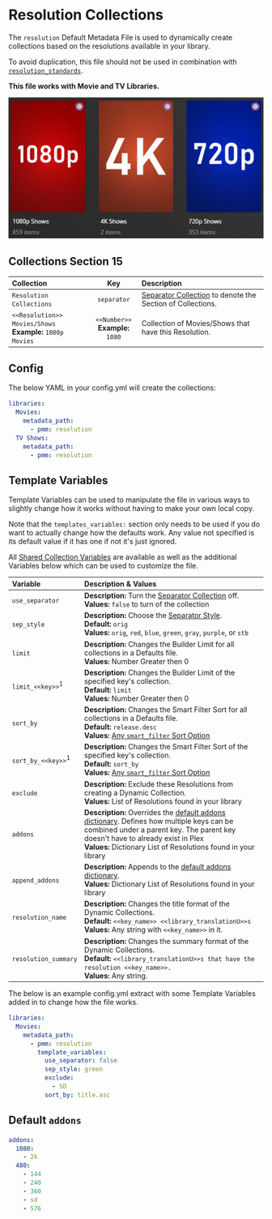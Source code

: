 # Resolution Collections

The `resolution` Default Metadata File is used to dynamically create collections based on the resolutions available in your library.

To avoid duplication, this file should not be used in combination with [`resolution_standards`](resolution_standards).

**This file works with Movie and TV Libraries.**

![](../images/resolution.png)

## Collections Section 15

| Collection                                                   |                 Key                 | Description                                                                 |
|:-------------------------------------------------------------|:-----------------------------------:|:----------------------------------------------------------------------------|
| `Resolution Collections`                                     |             `separator`             | [Separator Collection](../separators) to denote the Section of Collections. |
| `<<Resolution>> Movies/Shows`<br>**Example:** `1080p Movies` | `<<Number>>`<br>**Example:** `1080` | Collection of Movies/Shows that have this Resolution.                       |

## Config

The below YAML in your config.yml will create the collections:

```yaml
libraries:
  Movies:
    metadata_path:
      - pmm: resolution
  TV Shows:
    metadata_path:
      - pmm: resolution
```

## Template Variables

Template Variables can be used to manipulate the file in various ways to slightly change how it works without having to make your own local copy.

Note that the `templates_variables:` section only needs to be used if you do want to actually change how the defaults work. Any value not specified is its default value if it has one if not it's just ignored.

All [Shared Collection Variables](../variables) are available as well as the additional Variables below which can be used to customize the file.

| Variable             | Description & Values                                                                                                                                                                                                                                                |
|:---------------------|:--------------------------------------------------------------------------------------------------------------------------------------------------------------------------------------------------------------------------------------------------------------------|
| `use_separator`      | **Description:** Turn the [Separator Collection](../separators) off.<br>**Values:** `false` to turn of the collection                                                                                                                                               |
| `sep_style`          | **Description:** Choose the [Separator Style](../separators.md#separator-styles).<br>**Default:** `orig`<br>**Values:** `orig`, `red`, `blue`, `green`, `gray`, `purple`, or `stb`                                                                                  |
| `limit`              | **Description:** Changes the Builder Limit for all collections in a Defaults file.<br>**Values:** Number Greater then 0                                                                                                                                             |
| `limit_<<key>>`<sup>1</sup>      | **Description:** Changes the Builder Limit of the specified key's collection.<br>**Default:** `limit`<br>**Values:** Number Greater then 0                                                                                                                          |
| `sort_by`            | **Description:** Changes the Smart Filter Sort for all collections in a Defaults file.<br>**Default:** `release.desc`<br>**Values:** [Any `smart_filter` Sort Option](../../metadata/builders/smart.md#sort-options)                                                |
| `sort_by_<<key>>`<sup>1</sup>    | **Description:** Changes the Smart Filter Sort of the specified key's collection.<br>**Default:** `sort_by`<br>**Values:** [Any `smart_filter` Sort Option](../../metadata/builders/smart.md#sort-options)                                                          |
| `exclude`            | **Description:** Exclude these Resolutions from creating a Dynamic Collection.<br>**Values:** List of Resolutions found in your library                                                                                                                             |
| `addons`             | **Description:** Overrides the [default addons dictionary](#default-addons). Defines how multiple keys can be combined under a parent key. The parent key doesn't have to already exist in Plex<br>**Values:** Dictionary List of Resolutions found in your library |
| `append_addons`      | **Description:** Appends to the [default addons dictionary](#default-addons).<br>**Values:** Dictionary List of Resolutions found in your library                                                                                                                   |
| `resolution_name`    | **Description:** Changes the title format of the Dynamic Collections.<br>**Default:** `<<key_name>> <<library_translationU>>s`<br>**Values:** Any string with `<<key_name>>` in it.                                                                                 |
| `resolution_summary` | **Description:** Changes the summary format of the Dynamic Collections.<br>**Default:** `<<library_translationU>>s that have the resolution <<key_name>>.`<br>**Values:** Any string.                                                                               |

The below is an example config.yml extract with some Template Variables added in to change how the file works.

```yaml
libraries:
  Movies:
    metadata_path:
      - pmm: resolution
        template_variables:
          use_separator: false
          sep_style: green
          exclude:
            - SD
          sort_by: title.asc
```

## Default `addons`

```yaml
addons:
  1080:
    - 2k
  480:
    - 144
    - 240
    - 360
    - sd
    - 576
```